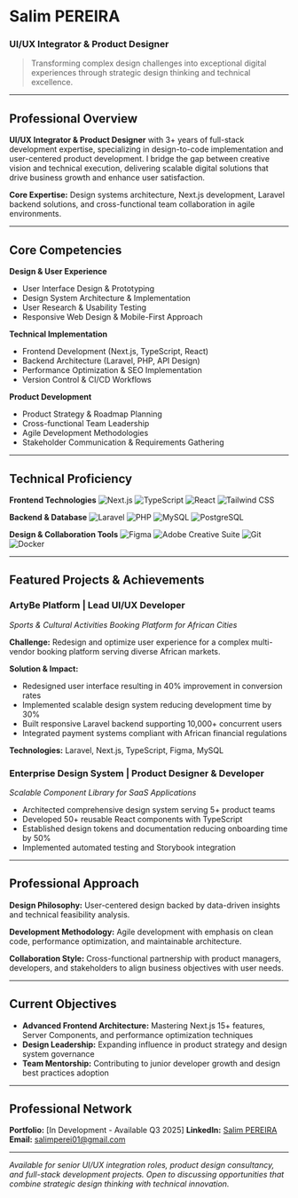 # **Salim PEREIRA**
### UI/UX Integrator & Product Designer

> Transforming complex design challenges into exceptional digital experiences through strategic design thinking and technical excellence.

---

## Professional Overview

**UI/UX Integrator & Product Designer** with 3+ years of full-stack development expertise, specializing in design-to-code implementation and user-centered product development. I bridge the gap between creative vision and technical execution, delivering scalable digital solutions that drive business growth and enhance user satisfaction.

**Core Expertise:** Design systems architecture, Next.js development, Laravel backend solutions, and cross-functional team collaboration in agile environments.

---

## Core Competencies

**Design & User Experience**
- User Interface Design & Prototyping
- Design System Architecture & Implementation  
- User Research & Usability Testing
- Responsive Web Design & Mobile-First Approach

**Technical Implementation**
- Frontend Development (Next.js, TypeScript, React)
- Backend Architecture (Laravel, PHP, API Design)
- Performance Optimization & SEO Implementation
- Version Control & CI/CD Workflows

**Product Development**
- Product Strategy & Roadmap Planning
- Cross-functional Team Leadership
- Agile Development Methodologies
- Stakeholder Communication & Requirements Gathering

---

## Technical Proficiency

**Frontend Technologies**
![Next.js](https://img.shields.io/badge/-Next.js-000000?logo=next.js&logoColor=white)
![TypeScript](https://img.shields.io/badge/-TypeScript-3178C6?logo=typescript&logoColor=white)
![React](https://img.shields.io/badge/-React-61DAFB?logo=react&logoColor=black)
![Tailwind CSS](https://img.shields.io/badge/-Tailwind%20CSS-06B6D4?logo=tailwind-css&logoColor=white)

**Backend & Database**
![Laravel](https://img.shields.io/badge/-Laravel-FF2D20?logo=laravel&logoColor=white)
![PHP](https://img.shields.io/badge/-PHP-777BB4?logo=php&logoColor=white)
![MySQL](https://img.shields.io/badge/-MySQL-4479A1?logo=mysql&logoColor=white)
![PostgreSQL](https://img.shields.io/badge/-PostgreSQL-4169E1?logo=postgresql&logoColor=white)

**Design & Collaboration Tools**
![Figma](https://img.shields.io/badge/-Figma-F24E1E?logo=figma&logoColor=white)
![Adobe Creative Suite](https://img.shields.io/badge/-Adobe%20Creative%20Suite-FF0000?logo=adobe&logoColor=white)
![Git](https://img.shields.io/badge/-Git-F05032?logo=git&logoColor=white)
![Docker](https://img.shields.io/badge/-Docker-2496ED?logo=docker&logoColor=white)

---

## Featured Projects & Achievements

### **ArtyBe Platform** | Lead UI/UX Developer
*Sports & Cultural Activities Booking Platform for African Cities*

**Challenge:** Redesign and optimize user experience for a complex multi-vendor booking platform serving diverse African markets.

**Solution & Impact:**
- Redesigned user interface resulting in 40% improvement in conversion rates
- Implemented scalable design system reducing development time by 30%
- Built responsive Laravel backend supporting 10,000+ concurrent users
- Integrated payment systems compliant with African financial regulations

**Technologies:** Laravel, Next.js, TypeScript, Figma, MySQL

### **Enterprise Design System** | Product Designer & Developer
*Scalable Component Library for SaaS Applications*

- Architected comprehensive design system serving 5+ product teams
- Developed 50+ reusable React components with TypeScript
- Established design tokens and documentation reducing onboarding time by 50%
- Implemented automated testing and Storybook integration

---

## Professional Approach

**Design Philosophy:** User-centered design backed by data-driven insights and technical feasibility analysis.

**Development Methodology:** Agile development with emphasis on clean code, performance optimization, and maintainable architecture.

**Collaboration Style:** Cross-functional partnership with product managers, developers, and stakeholders to align business objectives with user needs.

---

## Current Objectives

- **Advanced Frontend Architecture:** Mastering Next.js 15+ features, Server Components, and performance optimization techniques
- **Design Leadership:** Expanding influence in product strategy and design system governance
- **Team Mentorship:** Contributing to junior developer growth and design best practices adoption

---

## Professional Network

**Portfolio:** [In Development - Available Q3 2025]
**LinkedIn:** [Salim PEREIRA](https://www.linkedin.com/in/salim-pereira-5009422a2)
**Email:** [salimperei01@gmail.com](mailto:salimperei01@gmail.com)

---

*Available for senior UI/UX integration roles, product design consultancy, and full-stack development projects. Open to discussing opportunities that combine strategic design thinking with technical innovation.*
